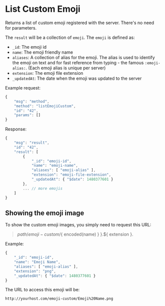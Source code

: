 # List Custom Emoji

Returns a list of custom emoji registered with the server. There's no need for parameters.

The `result` will be a collection of `emoji`. The `emoji` is defined as:

* `_id`: The emoji id
* `name`: The emoji friendly name
* `aliases`: A collection of alias for the emoji. The alias is used to identify the emoji on text and for fast reference from typing - the famous `:emoji-alias:`. (Each emoji alias is unique per server)
* `extension`: The emoji file extension
* `_updatedAt`: The date when the emoji was updated to the server

Example request:

```javascript
{
    "msg": "method",
    "method": "listEmojiCustom",
    "id": "42",
    "params": []
}
```

Response:

```javascript
{
    "msg": "result",
    "id": "42",
    "result": [
        {
            "_id": "emoji-id",
            "name": "emoji-name",
            "aliases": [ "emoji-alias" ],
            "extension": "emoji-file-extension",
            "_updatedAt": { "$date": 1480377601 }
        },
        ... // more emojis
    ]
}
```

## Showing the emoji image

To show the custom emoji images, you simply need to request this URL:

> ${ path }/emoji-custom/${ encoded(name) } }.${ extension }.

Example:

```javascript
{
    "_id": "emoji-id",
    "name": "Emoji Name",
    "aliases": [ "emoji-alias" ],
    "extension": "png",
    "_updatedAt": { "$date": 1480377601 }
}
```

The URL to access this emoji will be:

`http://yourhost.com/emoji-custom/Emoji%20Name.png`
